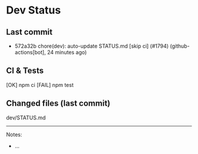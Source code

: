 # Dev Status

## Last commit
- 572a32b chore(dev): auto-update STATUS.md [skip ci] (#1794) (github-actions[bot], 24 minutes ago)
## CI & Tests
[OK] npm ci
[FAIL] npm test

## Changed files (last commit)
dev/STATUS.md

---
Notes:
- ...
